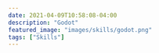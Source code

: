 ```yaml
---
date: 2021-04-09T10:58:08-04:00
description: "Godot"
featured_image: "images/skills/godot.png"
tags: ["Skills"]
---
```


